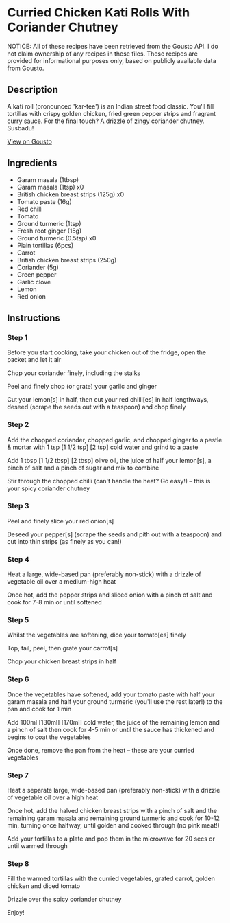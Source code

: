 # Curried Chicken Kati Rolls With Coriander Chutney

NOTICE: All of these recipes have been retrieved from the Gousto API. I do not claim ownership of any recipes in these files. These recipes are provided for informational purposes only, based on publicly available data from Gousto.

## Description

A kati roll (pronounced 'kar-tee') is an Indian street food classic. You'll fill tortillas with crispy golden chicken, fried green pepper strips and fragrant curry sauce. For the final touch? A drizzle of zingy coriander chutney. Susbādu!

[View on Gousto](https://www.gousto.co.uk/recipes/cookbook/curried-chicken-kati-rolls-with-coriander-chutney)

## Ingredients

- Garam masala (1tbsp)
- Garam masala (1tsp) x0
- British chicken breast strips (125g) x0
- Tomato paste (16g)
- Red chilli
- Tomato
- Ground turmeric (1tsp)
- Fresh root ginger (15g)
- Ground turmeric (0.5tsp) x0
- Plain tortillas (6pcs)
- Carrot
- British chicken breast strips (250g)
- Coriander (5g)
- Green pepper
- Garlic clove
- Lemon
- Red onion

## Instructions


### Step 1

Before you start cooking, take your chicken out of the fridge, open the packet and let it air

Chop your coriander finely, including the stalks

Peel and finely chop (or grate) your garlic and ginger

Cut your lemon[s] in half, then cut your red chilli[es] in half lengthways, deseed (scrape the seeds out with a teaspoon) and chop finely


### Step 2

Add the chopped coriander, chopped garlic, and chopped ginger to a pestle & mortar with 1 tsp <span class="text-purple">[1 1/2 tsp]</span> <span class="text-danger">[2 tsp] </span>cold water and grind to a paste

Add 1 tbsp <span class="text-purple">[1 1/2 tbsp]</span> <span class="text-danger">[2 tbsp]</span> olive oil, the juice of half your lemon[s], a pinch of salt and a pinch of sugar and mix to combine

Stir through the chopped chilli (can't handle the heat? Go easy!) – this is your spicy coriander chutney


### Step 3

Peel and finely slice your red onion[s]

Deseed your pepper[s] (scrape the seeds and pith out with a teaspoon) and cut into thin strips (as finely as you can!)


### Step 4

Heat a large, wide-based pan (preferably non-stick) with a drizzle of vegetable oil over a medium-high heat

Once hot, add the pepper strips and sliced onion with a pinch of salt and cook for 7-8 min or until softened


### Step 5

Whilst the vegetables are softening, dice your tomato[es] finely

Top, tail, peel, then grate your carrot[s]

Chop your chicken breast strips in half


### Step 6

Once the vegetables have softened, add your tomato paste with half your garam masala and half your ground turmeric (you'll use the rest later!) to the pan and cook for 1 min

Add 100ml <span class="text-purple">[130ml]</span><span class="text-danger"> [170ml]</span> cold water, the juice of the remaining lemon and a pinch of salt then cook for 4-5 min or until the sauce has thickened and begins to coat the vegetables

Once done, remove the pan from the heat – these are your curried vegetables


### Step 7

Heat a separate large, wide-based pan (preferably non-stick) with a drizzle of vegetable oil over a high heat

Once hot, add the halved chicken breast strips with a pinch of salt and the remaining garam masala and remaining ground turmeric and cook for 10-12 min, turning once halfway, until golden and cooked through (no pink meat!)

Add your tortillas to a plate and pop them in the microwave for 20 secs or until warmed through

### Step 8

Fill the warmed tortillas with the curried vegetables, grated carrot, golden chicken and diced tomato

Drizzle over the spicy coriander chutney

Enjoy!

